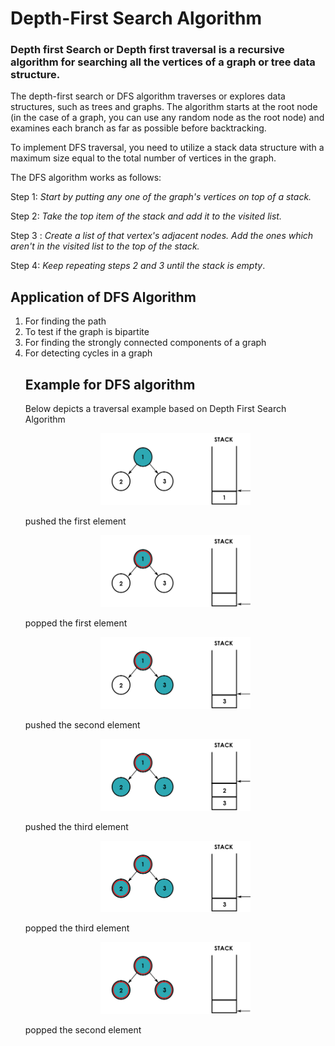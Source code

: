 # Depth-First Search Algorithm
### Depth first Search or Depth first traversal is a recursive algorithm for searching all the vertices of a graph or tree data structure. 
The depth-first search or DFS algorithm traverses or explores data structures, such as trees and graphs. The algorithm starts at the root node (in the case of a graph, you can use any random node as the root node) and examines each branch as far as possible before backtracking.

To implement DFS traversal, you need to utilize a stack data structure with a maximum size equal to the total number of vertices in the graph.

The DFS algorithm works as follows:

Step 1: <i>Start by putting any one of the graph's vertices on top of a stack.</i>

Step 2: <i>Take the top item of the stack and add it to the visited list.</i>

Step 3 : <i>Create a list of that vertex's adjacent nodes. Add the ones which aren't in the visited list to the top of the stack.</i>

Step 4:<i> Keep repeating steps 2 and 3 until the stack is empty</i>.


## Application of DFS Algorithm
<ol>
<li>
For finding the path
<li>
To test if the graph is bipartite
</li>
<li>
For finding the strongly connected components of a graph
</li>
<li>
For detecting cycles in a graph
</li>

## Example for DFS algorithm
Below depicts a traversal example  based on Depth First Search Algorithm


<p align="center">
<img style="width:50%;" src="images/newnode1.png"  />
</p>
pushed the first element 


<p align="center">
<img style="width:50%;" src="images/newnode2.png"  />
</p>
popped the first element 


<p align="center">
<img style="width:50%;" src="images/newnode3.png"  />
</p>
pushed the second element


<p align="center">
<img style="width:50%;" src="images/newnode4.png"  />
</p>
pushed the third element


<p align="center">
<img style="width:50%;" src="images/newnode5.png"  />
</p>
popped the third element 

<p align="center">
<img style="width:50%;" src="images/newnode6.png"  />
</p>
popped the second element 
